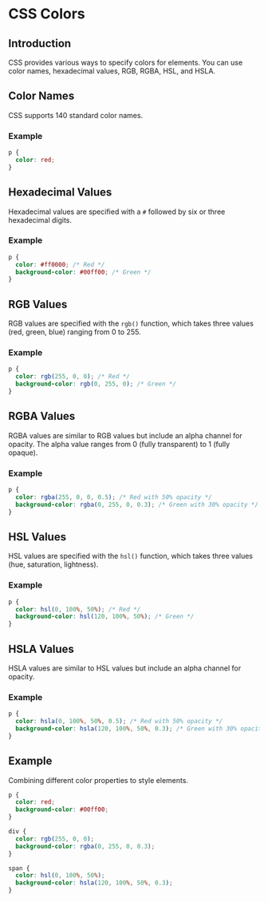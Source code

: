 # CSS Colors

## Introduction

CSS provides various ways to specify colors for elements. You can use color names, hexadecimal values, RGB, RGBA, HSL, and HSLA.

## Color Names

CSS supports 140 standard color names.

### Example

```css
p {
  color: red;
}
```

## Hexadecimal Values

Hexadecimal values are specified with a `#` followed by six or three hexadecimal digits.

### Example

```css
p {
  color: #ff0000; /* Red */
  background-color: #00ff00; /* Green */
}
```

## RGB Values

RGB values are specified with the `rgb()` function, which takes three values (red, green, blue) ranging from 0 to 255.

### Example

```css
p {
  color: rgb(255, 0, 0); /* Red */
  background-color: rgb(0, 255, 0); /* Green */
}
```

## RGBA Values

RGBA values are similar to RGB values but include an alpha channel for opacity. The alpha value ranges from 0 (fully transparent) to 1 (fully opaque).

### Example

```css
p {
  color: rgba(255, 0, 0, 0.5); /* Red with 50% opacity */
  background-color: rgba(0, 255, 0, 0.3); /* Green with 30% opacity */
}
```

## HSL Values

HSL values are specified with the `hsl()` function, which takes three values (hue, saturation, lightness).

### Example

```css
p {
  color: hsl(0, 100%, 50%); /* Red */
  background-color: hsl(120, 100%, 50%); /* Green */
}
```

## HSLA Values

HSLA values are similar to HSL values but include an alpha channel for opacity.

### Example

```css
p {
  color: hsla(0, 100%, 50%, 0.5); /* Red with 50% opacity */
  background-color: hsla(120, 100%, 50%, 0.3); /* Green with 30% opacity */
}
```

## Example

Combining different color properties to style elements.

```css
p {
  color: red;
  background-color: #00ff00;
}

div {
  color: rgb(255, 0, 0);
  background-color: rgba(0, 255, 0, 0.3);
}

span {
  color: hsl(0, 100%, 50%);
  background-color: hsla(120, 100%, 50%, 0.3);
}
```
